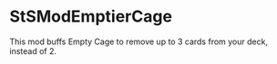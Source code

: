# StSModEmptierCage

This mod buffs Empty Cage to remove up to 3 cards from your deck, instead of 2.